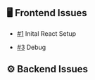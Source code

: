 ## 🖥️ Frontend Issues

<!-- AUTO-ISSUES-START -->
- [#1](https://github.com/tgilly93/Full_Stack_Med_App_V2/issues/1) Inital React Setup

- [#3](https://github.com/tgilly93/Full_Stack_Med_App_V2/issues/3) Debug
<!-- AUTO-ISSUES-END -->

## ⚙️ Backend Issues

<!-- AUTO-ISSUES-END -->
